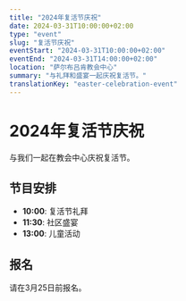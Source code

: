 ```yaml
---
title: "2024年复活节庆祝"
date: 2024-03-31T10:00:00+02:00
type: "event"
slug: "复活节庆祝"
eventStart: "2024-03-31T10:00:00+02:00"
eventEnd: "2024-03-31T14:00:00+02:00"
location: "萨尔布吕肯教会中心"
summary: "与礼拜和盛宴一起庆祝复活节。"
translationKey: "easter-celebration-event"
---
```


# 2024年复活节庆祝

与我们一起在教会中心庆祝复活节。

## 节目安排

- **10:00**: 复活节礼拜
- **11:30**: 社区盛宴
- **13:00**: 儿童活动

## 报名

请在3月25日前报名。
